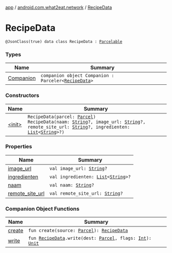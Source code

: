 [app](../../index.md) / [android.com.what2eat.network](../index.md) / [RecipeData](./index.md)

# RecipeData

`@JsonClass(true) data class RecipeData : `[`Parcelable`](https://developer.android.com/reference/android/os/Parcelable.html)

### Types

| Name | Summary |
|---|---|
| [Companion](-companion/index.md) | `companion object Companion : Parceler<`[`RecipeData`](./index.md)`>` |

### Constructors

| Name | Summary |
|---|---|
| [&lt;init&gt;](-init-.md) | `RecipeData(parcel: `[`Parcel`](https://developer.android.com/reference/android/os/Parcel.html)`)`<br>`RecipeData(naam: `[`String`](https://kotlinlang.org/api/latest/jvm/stdlib/kotlin/-string/index.html)`?, image_url: `[`String`](https://kotlinlang.org/api/latest/jvm/stdlib/kotlin/-string/index.html)`?, remote_site_url: `[`String`](https://kotlinlang.org/api/latest/jvm/stdlib/kotlin/-string/index.html)`?, ingredienten: `[`List`](https://kotlinlang.org/api/latest/jvm/stdlib/kotlin.collections/-list/index.html)`<`[`String`](https://kotlinlang.org/api/latest/jvm/stdlib/kotlin/-string/index.html)`>?)` |

### Properties

| Name | Summary |
|---|---|
| [image_url](image_url.md) | `val image_url: `[`String`](https://kotlinlang.org/api/latest/jvm/stdlib/kotlin/-string/index.html)`?` |
| [ingredienten](ingredienten.md) | `val ingredienten: `[`List`](https://kotlinlang.org/api/latest/jvm/stdlib/kotlin.collections/-list/index.html)`<`[`String`](https://kotlinlang.org/api/latest/jvm/stdlib/kotlin/-string/index.html)`>?` |
| [naam](naam.md) | `val naam: `[`String`](https://kotlinlang.org/api/latest/jvm/stdlib/kotlin/-string/index.html)`?` |
| [remote_site_url](remote_site_url.md) | `val remote_site_url: `[`String`](https://kotlinlang.org/api/latest/jvm/stdlib/kotlin/-string/index.html)`?` |

### Companion Object Functions

| Name | Summary |
|---|---|
| [create](create.md) | `fun create(source: `[`Parcel`](https://developer.android.com/reference/android/os/Parcel.html)`): `[`RecipeData`](./index.md) |
| [write](write.md) | `fun `[`RecipeData`](./index.md)`.write(dest: `[`Parcel`](https://developer.android.com/reference/android/os/Parcel.html)`, flags: `[`Int`](https://kotlinlang.org/api/latest/jvm/stdlib/kotlin/-int/index.html)`): `[`Unit`](https://kotlinlang.org/api/latest/jvm/stdlib/kotlin/-unit/index.html) |
